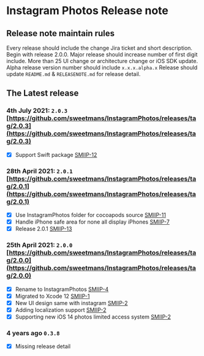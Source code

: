 # Instagram Photos Release note

## Release note maintain rules
Every release should include the change Jira ticket and short description. Begin with release 2.0.0.
Major release should increase number of first digit include. More than 25 UI change or architecture change or iOS SDK update.
Alpha release version number should include `x.x.x.alpha.x`
Release should update `README.md` & `RELEASENOTE.md` for release detail.

## The Latest release

### 4th July 2021: `2.0.3` [https://github.com/sweetmans/InstagramPhotos/releases/tag/2.0.3](https://github.com/sweetmans/InstagramPhotos/releases/tag/2.0.3)
- [x] Support Swift package [SMIIP-12](https://sweetmancc.atlassian.net/browse/SMIIP-12)

### 28th April 2021: `2.0.1` [https://github.com/sweetmans/InstagramPhotos/releases/tag/2.0.1](https://github.com/sweetmans/InstagramPhotos/releases/tag/2.0.1)
- [x] Use InstagramPhotos folder for cocoapods source [SMIIP-11](https://sweetmancc.atlassian.net/browse/SMIIP-11)
- [x] Handle iPhone safe area for none all display iPhones [SMIIP-7](https://sweetmancc.atlassian.net/browse/SMIIP-7)
- [x] Release 2.0.1 [SMIIP-13](https://sweetmancc.atlassian.net/browse/SMIIP-13)

### 25th April 2021: `2.0.0` [https://github.com/sweetmans/InstagramPhotos/releases/tag/2.0.0](https://github.com/sweetmans/InstagramPhotos/releases/tag/2.0.0)
- [x] Rename to InstagramPhotos [SMIIP-4](https://sweetmancc.atlassian.net/browse/SMIIP-4)
- [x] Migrated to Xcode 12 [SMIIP-1](https://sweetmancc.atlassian.net/browse/SMIIP-1)
- [x] New UI design same with instagram [SMIIP-2](https://sweetmancc.atlassian.net/browse/SMIIP-2)
- [x] Adding localization support [SMIIP-2](https://sweetmancc.atlassian.net/browse/SMIIP-2)
- [x] Supporting new iOS 14 photos limited access system [SMIIP-2](https://sweetmancc.atlassian.net/browse/SMIIP-2)

### 4 years ago `0.3.8` 
- [x] Missing release detail
